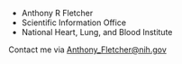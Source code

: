 - Anthony R Fletcher
- Scientific Information Office
- National Heart, Lung, and Blood Institute

Contact me via Anthony_Fletcher@nih.gov

<!---
arifNIH/arifNIH is a ✨ special ✨ repository because its `README.md` (this file) appears on your GitHub profile.
You can click the Preview link to take a look at your changes.
--->
